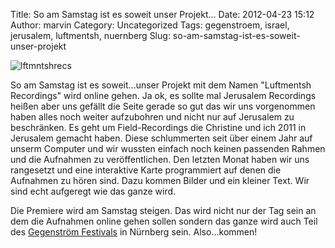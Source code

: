 Title: So am Samstag ist es soweit unser Projekt...
Date: 2012-04-23 15:12
Author: marvin
Category: Uncategorized
Tags: gegenstroem, israel, jerusalem, luftmentsh, nuernberg
Slug: so-am-samstag-ist-es-soweit-unser-projekt

![lftmntshrecs]({static}/images/lftmntshrecs.png)

So am Samstag ist es soweit...unser Projekt mit dem Namen "Luftmentsh
Recordings" wird online gehen. Ja ok, es sollte mal Jerusalem Recordings
heißen aber uns gefällt die Seite gerade so gut das wir uns vorgenommen
haben alles noch weiter aufzubohren und nicht nur auf Jerusalem zu
beschränken. Es geht um Field-Recordings die Christine und ich 2011 in
Jerusalem gemacht haben. Diese schlummerten seit über einem Jahr auf
unserm Computer und wir wussten einfach noch keinen passenden Rahmen und
die Aufnahmen zu veröffentlichen. Den letzten Monat haben wir uns
rangesetzt und eine interaktive Karte programmiert auf denen die
Aufnahmen zu hören sind. Dazu kommen Bilder und ein kleiner Text. Wir
sind echt aufgeregt wie das ganze wird.

Die Premiere wird am Samstag steigen. Das wird nicht nur der Tag sein an
dem die Aufnahmen online gehen sollen sondern das ganze wird auch Teil
des [Gegenström Festivals](http://xn--gegenstrm-77a.de/) in Nürnberg
sein. Also...kommen!
